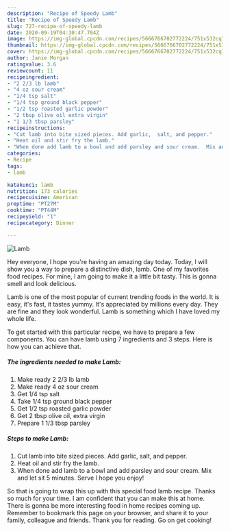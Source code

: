 ```yaml
---
description: "Recipe of Speedy Lamb"
title: "Recipe of Speedy Lamb"
slug: 727-recipe-of-speedy-lamb
date: 2020-09-19T04:30:47.704Z
image: https://img-global.cpcdn.com/recipes/5666766702772224/751x532cq70/lamb-recipe-main-photo.jpg
thumbnail: https://img-global.cpcdn.com/recipes/5666766702772224/751x532cq70/lamb-recipe-main-photo.jpg
cover: https://img-global.cpcdn.com/recipes/5666766702772224/751x532cq70/lamb-recipe-main-photo.jpg
author: Janie Morgan
ratingvalue: 3.6
reviewcount: 11
recipeingredient:
- "2 2/3 lb lamb"
- "4 oz sour cream"
- "1/4 tsp salt"
- "1/4 tsp ground black pepper"
- "1/2 tsp roasted garlic powder"
- "2 tbsp olive oil extra virgin"
- "1 1/3 tbsp parsley"
recipeinstructions:
- "Cut lamb into bite sized pieces. Add garlic,  salt, and pepper."
- "Heat oil and stir fry the lamb."
- "When done add lamb to a bowl and add parsley and sour cream.  Mix and let sit 5 minutes.  Serve I hope you enjoy!"
categories:
- Recipe
tags:
- lamb

katakunci: lamb 
nutrition: 173 calories
recipecuisine: American
preptime: "PT27M"
cooktime: "PT44M"
recipeyield: "1"
recipecategory: Dinner

---
```



![Lamb](https://img-global.cpcdn.com/recipes/5666766702772224/751x532cq70/lamb-recipe-main-photo.jpg)

Hey everyone, I hope you're having an amazing day today. Today, I will show you a way to prepare a distinctive dish, lamb. One of my favorites food recipes. For mine, I am going to make it a little bit tasty. This is gonna smell and look delicious.



Lamb is one of the most popular of current trending foods in the world. It is easy, it's fast, it tastes yummy. It's appreciated by millions every day. They are fine and they look wonderful. Lamb is something which I have loved my whole life.


To get started with this particular recipe, we have to prepare a few components. You can have lamb using 7 ingredients and 3 steps. Here is how you can achieve that.

<!--inarticleads1-->

##### The ingredients needed to make Lamb:

1. Make ready 2 2/3 lb lamb
1. Make ready 4 oz sour cream
1. Get 1/4 tsp salt
1. Take 1/4 tsp ground black pepper
1. Get 1/2 tsp roasted garlic powder
1. Get 2 tbsp olive oil, extra virgin
1. Prepare 1 1/3 tbsp parsley




<!--inarticleads2-->

##### Steps to make Lamb:

1. Cut lamb into bite sized pieces. Add garlic,  salt, and pepper.
1. Heat oil and stir fry the lamb.
1. When done add lamb to a bowl and add parsley and sour cream.  Mix and let sit 5 minutes.  Serve I hope you enjoy!




So that is going to wrap this up with this special food lamb recipe. Thanks so much for your time. I am confident that you can make this at home. There is gonna be more interesting food in home recipes coming up. Remember to bookmark this page on your browser, and share it to your family, colleague and friends. Thank you for reading. Go on get cooking!
